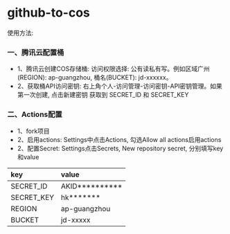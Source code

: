 # github-to-cos

使用方法:

### 一、腾讯云配置桶

* 1、腾讯云创建COS存储桶: 访问权限选择: 公有读私有写。例如区域广州(REGION): ap-guangzhou, 桶名(BUCKET): jd-xxxxxx。
* 2、获取桶API访问密钥: 右上角个人-访问管理-访问密钥-API密钥管理。如果第一次创建, 点击新建密钥
获取到 SECRET_ID 和 SECRET_KEY

### 二、Actions配置

* 1、fork项目
* 2、启用actions: Settings中点击Actions, 勾选Allow all actions启用actions
* 2、配置Secret: Settings点击Secrets, New repository secret, 分别填写key和value

|  key   | value  |
|  :----  | :----  |
| SECRET_ID  | AKID********** |
| SECRET_KEY  | hk******* |
| REGION  | ap-guangzhou |
| BUCKET  | jd-xxxxx |